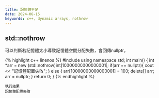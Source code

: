```yaml
---
title: 記憶體不足
date: 2024-06-15
keywords: c++, dynamic arrays, nothrow
---
```


## std::nothrow

可以判斷若記憶體太小導致記憶體空間分配失數，會回傳nullptr。

{% highlight c++ linenos %}
#include <iostream>
using namespace std;
int main() {
  int *arr = new (std::nothrow)int[10000000000000001];
  if(arr == nullptr){
  cout << "記憶體配置失敗";
  } else {
  arr[10000000000000001] = 100;
  delete[] arr;
  arr = nullptr;
  }
  return 0;
}
{% endhighlight %}

```
執行結果
記憶體配置失敗
```